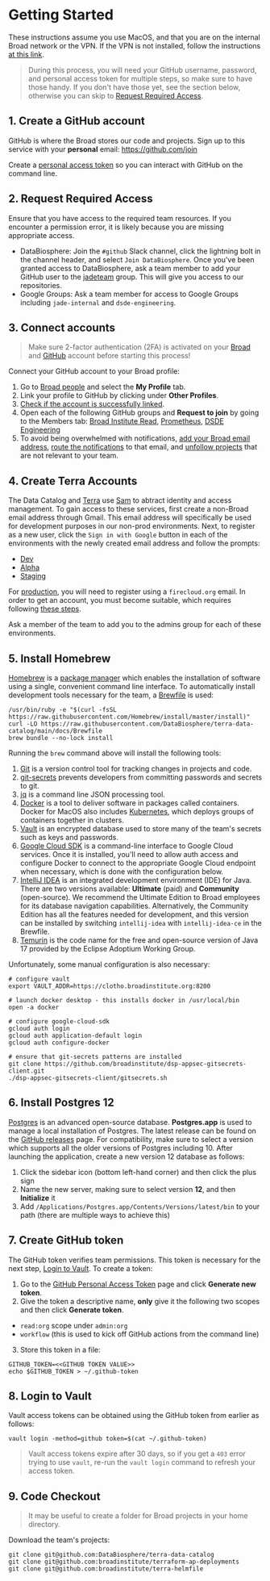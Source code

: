 # Getting Started

These instructions assume you use MacOS, and that you are on the internal Broad
network or the VPN. If the VPN is not installed, follow the instructions
[at this link](https://broad.io/vpn).

> During this process, you will need your GitHub username, password, and
personal access token for multiple steps, so make sure to have those handy. If
you don't have those yet, see the section below, otherwise you can skip to
[Request Required Access](#2-request-required-access).

## 1. Create a GitHub account

GitHub is where the Broad stores our code and projects. Sign up to this service
with your **personal** email: https://github.com/join

Create a [personal access token](https://help.github.com/en/github/authenticating-to-github/creating-a-personal-access-token-for-the-command-line)
so you can interact with GitHub on the command line.

## 2. Request Required Access

Ensure that you have access to the required team resources. If you encounter a
permission error, it is likely because you are missing appropriate access.

- DataBiosphere: Join the `#github` Slack channel, click the lightning bolt in
the channel header, and select `Join DataBiosphere`.  Once you've been granted
access to DataBiosphere, ask a team member to add your GitHub user to the
[jadeteam](https://github.com/orgs/DataBiosphere/teams/jadeteam) group. This
will give you access to our repositories.
- Google Groups: Ask a team member for access to Google Groups including
`jade-internal` and `dsde-engineering`.

## 3. Connect accounts

> Make sure 2-factor authentication (2FA) is activated on your [Broad](https://broad.io/2fa)
and [GitHub](https://github.com/settings/security) account before starting this
process!

Connect your GitHub account to your Broad profile:

1. Go to [Broad people](https://people.broadinstitute.org/me) and select the
**My Profile** tab.
2. Link your profile to GitHub by clicking under **Other Profiles**.
3. [Check if the account is successfully linked](https://github.broadinstitute.org/).
4. Open each of the following GitHub groups and **Request to join** by going to
the Members tab: [Broad Institute Read](https://github.com/orgs/broadinstitute/teams/broad-institute-read),
[Prometheus](https://github.com/orgs/broadinstitute/teams/prometheus),
[DSDE Engineering](https://github.com/orgs/broadinstitute/teams/dsde-engineering)
5. To avoid being overwhelmed with notifications, [add your Broad email address](https://github.com/settings/emails),
[route the notifications](https://github.com/settings/notifications) to that
email, and [unfollow projects](https://github.com/watching) that are not
relevant to your team.

## 4. Create Terra Accounts

The Data Catalog and [Terra](https://terra.bio/) use [Sam](https://github.com/broadinstitute/sam)
to abtract identity and access management. To gain access to these services,
first create a non-Broad email address through Gmail. This email address will
specifically be used for development purposes in our non-prod environments.
Next, to register as a new user, click the `Sign in with Google` button in each
of the environments with the newly created email address and follow the prompts:

- [Dev](https://bvdp-saturn-dev.appspot.com/)
- [Alpha](https://bvdp-saturn-alpha.appspot.com/)
- [Staging](https://bvdp-saturn-staging.appspot.com/)

For [production](https://app.terra.bio/), you will need to register using a
`firecloud.org` email. In order to get an account, you must become suitable,
which requires following [these steps](https://docs.google.com/document/d/1DRftlTe-9Q4H-R0jxanVojvyNn1IzbdIOhNKiIj9IpI/edit?usp=sharing).

Ask a member of the team to add you to the admins group for each of these
environments.

## 5. Install Homebrew

[Homebrew](https://brew.sh/) is a [package manager](https://en.wikipedia.org/wiki/Package_manager)
which enables the installation of software using a single, convenient command
line interface. To automatically install development tools necessary for the
team, a [Brewfile](https://github.com/Homebrew/homebrew-bundle) is used:

```
/usr/bin/ruby -e "$(curl -fsSL https://raw.githubusercontent.com/Homebrew/install/master/install)"
curl -LO https://raw.githubusercontent.com/DataBiosphere/terra-data-catalog/main/docs/Brewfile
brew bundle --no-lock install
```

Running the `brew` command above will install the following tools:

1. [Git](https://git-scm.com/) is a version control tool for tracking changes in
projects and code.
2. [git-secrets](https://github.com/awslabs/git-secrets) prevents developers
from committing passwords and secrets to git.
3. [jq](https://stedolan.github.io/jq/) is a command line JSON processing tool.
4. [Docker](https://www.docker.com/) is a tool to deliver software in packages
called containers. Docker for MacOS also includes [Kubernetes](https://kubernetes.io/),
which deploys groups of containers together in clusters.
5. [Vault](https://www.vaultproject.io/) is an encrypted database used to store
many of the team's secrets such as keys and passwords.
6. [Google Cloud SDK](https://cloud.google.com/sdk) is a command-line interface
to Google Cloud services. Once it is installed, you'll need to allow auth access
and configure Docker to connect to the appropriate Google Cloud endpoint when
necessary, which is done with the configuration below.
7. [IntelliJ IDEA](https://www.jetbrains.com/idea/) is an integrated development
environment (IDE) for Java. There are two versions available: **Ultimate** (paid)
and **Community** (open-source). We recommend the Ultimate Edition to Broad
employees for its database navigation capabilities. Alternatively, the Community
Edition has all the features needed for development, and this version can be
installed by switching `intellij-idea` with `intellij-idea-ce` in the Brewfile.
8. [Temurin](https://adoptium.net/) is the code name for the free and
open-source version of Java 17 provided by the Eclipse Adoptium Working Group.

Unfortunately, some manual configuration is also necessary:

```
# configure vault
export VAULT_ADDR=https://clotho.broadinstitute.org:8200

# launch docker desktop - this installs docker in /usr/local/bin
open -a docker

# configure google-cloud-sdk
gcloud auth login
gcloud auth application-default login
gcloud auth configure-docker

# ensure that git-secrets patterns are installed
git clone https://github.com/broadinstitute/dsp-appsec-gitsecrets-client.git
./dsp-appsec-gitsecrets-client/gitsecrets.sh
```

## 6. Install Postgres 12

[Postgres](https://www.postgresql.org/) is an advanced open-source database.
**Postgres.app** is used to manage a local installation of Postgres. The latest
release can be found on the [GitHub releases](https://github.com/PostgresApp/PostgresApp/releases)
page. For compatibility, make sure to select a version which supports all the
older versions of Postgres including 10. After launching the application,
create a new version 12 database as follows:

1. Click the sidebar icon (bottom left-hand corner) and then click the plus sign
2. Name the new server, making sure to select version **12**, and then
**Initialize** it
3. Add `/Applications/Postgres.app/Contents/Versions/latest/bin` to your path
(there are multiple ways to achieve this)

## 7. Create GitHub token

The GitHub token verifies team permissions. This token is necessary for the next
step, [Login to Vault](#8-login-to-vault). To create a token:

1. Go to the [GitHub Personal Access Token](https://github.com/settings/tokens)
page and click **Generate new token**.
2. Give the token a descriptive name, **only** give it the following two scopes
and then click **Generate token**.
  *  `read:org` scope under `admin:org`
  *  `workflow` (this is used to kick off GitHub actions from the command line)
3. Store this token in a file:

```
GITHUB_TOKEN=<<GITHUB TOKEN VALUE>>
echo $GITHUB_TOKEN > ~/.github-token
```

## 8. Login to Vault

Vault access tokens can be obtained using the GitHub token from earlier as
follows:

```
vault login -method=github token=$(cat ~/.github-token)
```

> Vault access tokens expire after 30 days, so if you get a `403` error trying
to use `vault`, re-run the `vault login` command to refresh your access token.

## 9. Code Checkout

> It may be useful to create a folder for Broad projects in your home directory.

Download the team's projects:

```
git clone git@github.com:DataBiosphere/terra-data-catalog
git clone git@github.com:broadinstitute/terraform-ap-deployments
git clone git@github.com:broadinstitute/terra-helmfile
```
